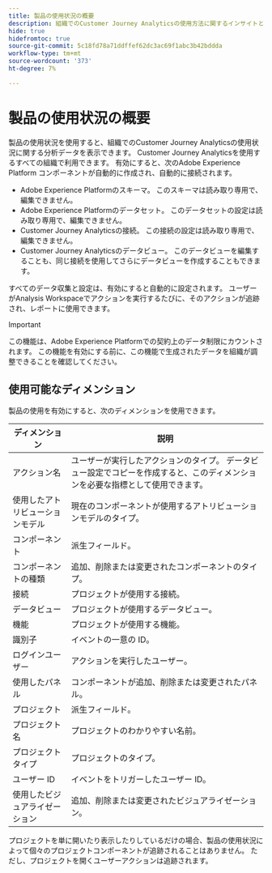 ```yaml
---
title: 製品の使用状況の概要
description: 組織でのCustomer Journey Analyticsの使用方法に関するインサイトとレポートを表示します。
hide: true
hidefromtoc: true
source-git-commit: 5c18fd78a71ddffef62dc3ac69f1abc3b42bddda
workflow-type: tm+mt
source-wordcount: '373'
ht-degree: 7%

---
```


# 製品の使用状況の概要

製品の使用状況を使用すると、組織でのCustomer Journey Analyticsの使用状況に関する分析データを表示できます。 Customer Journey Analyticsを使用するすべての組織で利用できます。 有効にすると、次のAdobe Experience Platform コンポーネントが自動的に作成され、自動的に接続されます。

* Adobe Experience Platformのスキーマ。 このスキーマは読み取り専用で、編集できません。
* Adobe Experience Platformのデータセット。 このデータセットの設定は読み取り専用で、編集できません。
* Customer Journey Analyticsの接続。 この接続の設定は読み取り専用で、編集できません。
* Customer Journey Analyticsのデータビュー。 このデータビューを編集することも、同じ接続を使用してさらにデータビューを作成することもできます。

すべてのデータ収集と設定は、有効にすると自動的に設定されます。 ユーザーがAnalysis Workspaceでアクションを実行するたびに、そのアクションが追跡され、レポートに使用できます。

>[!IMPORTANT]
>
>この機能は、Adobe Experience Platformでの契約上のデータ制限にカウントされます。 この機能を有効にする前に、この機能で生成されたデータを組織が調整できることを確認してください。

## 使用可能なディメンション

製品の使用を有効にすると、次のディメンションを使用できます。

| ディメンション | 説明 |
| --- | --- |
| アクション名 | ユーザーが実行したアクションのタイプ。 データビュー設定でコピーを作成すると、このディメンションを必要な指標として使用できます。 |
| 使用したアトリビューションモデル | 現在のコンポーネントが使用するアトリビューションモデルのタイプ。 |
| コンポーネント | 派生フィールド。 |
| コンポーネントの種類 | 追加、削除または変更されたコンポーネントのタイプ。 |
| 接続 | プロジェクトが使用する接続。 |
| データビュー | プロジェクトが使用するデータビュー。 |
| 機能 | プロジェクトが使用する機能。 |
| 識別子 | イベントの一意の ID。 |
| ログインユーザー | アクションを実行したユーザー。 |
| 使用したパネル | コンポーネントが追加、削除または変更されたパネル。 |
| プロジェクト | 派生フィールド。 |
| プロジェクト名 | プロジェクトのわかりやすい名前。 |
| プロジェクトタイプ | プロジェクトのタイプ。 |
| ユーザー ID | イベントをトリガーしたユーザー ID。 |
| 使用したビジュアライゼーション | 追加、削除または変更されたビジュアライゼーション。 |

プロジェクトを単に開いたり表示したりしているだけの場合、製品の使用状況によって個々のプロジェクトコンポーネントが追跡されることはありません。 ただし、プロジェクトを開くユーザーアクションは追跡されます。

